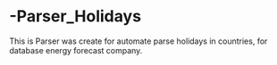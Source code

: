 # -Parser_Holidays

This is Parser was create for automate parse holidays in countries, for database energy forecast company.
